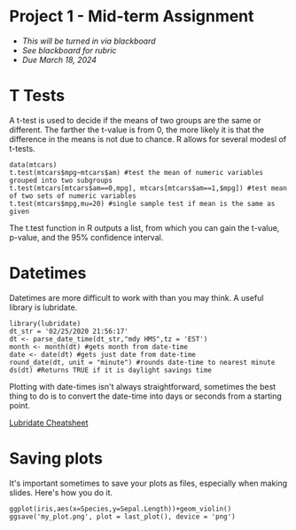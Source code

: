 # Project 1 - Mid-term Assignment
  * *This will be turned in via blackboard*
  * *See blackboard for rubric*
  * *Due March 18, 2024* 

# T Tests

A t-test is used to decide if the means of two groups are the same or different. The farther the t-value is from 0, the more likely it is that the difference in the means is not due to chance.
R allows for several modesl of t-tests.
```{r}
data(mtcars)
t.test(mtcars$mpg~mtcars$am) #test the mean of numeric variables grouped into two subgroups
t.test(mtcars[mtcars$am==0,mpg], mtcars[mtcars$am==1,$mpg]) #test mean of two sets of numeric variables
t.test(mtcars$mpg,mu=20) #single sample test if mean is the same as given
```
The t.test function in R outputs a list, from which you can gain the t-value, p-value, and the 95% confidence interval.

# Datetimes

Datetimes are more difficult to work with than you may think. A useful library is lubridate.

```{r}
library(lubridate)
dt_str = '02/25/2020 21:56:17'
dt <- parse_date_time(dt_str,"mdy HMS",tz = 'EST')
month <- month(dt) #gets month from date-time
date <- date(dt) #gets just date from date-time
round_date(dt, unit = "minute") #rounds date-time to nearest minute
ds(dt) #Returns TRUE if it is daylight savings time
```

Plotting with date-times isn't always straightforward, sometimes the best thing to do is to convert the date-time into days or seconds from a starting point.  
  
[Lubridate Cheatsheet](https://evoldyn.gitlab.io/evomics-2018/ref-sheets/R_lubridate.pdf])

# Saving plots
It's important sometimes to save your plots as files, especially when making slides. Here's how you do it.

```{r}
ggplot(iris,aes(x=Species,y=Sepal.Length))+geom_violin()
ggsave('my_plot.png', plot = last_plot(), device = 'png')
```


